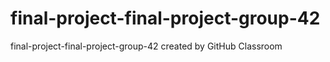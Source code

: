 # final-project-final-project-group-42
final-project-final-project-group-42 created by GitHub Classroom
